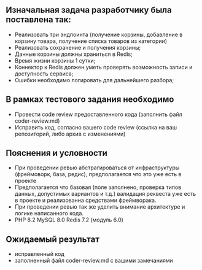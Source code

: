 ## Изначальная задача разработчику была поставлена так:
- Реализовать три эндпоинта (получение корзины, добавление в корзину товара, получение списка товаров из категории)
- Реализовать сохранение и получения корзины;
- Данные корзины должны храниться в Redis;
- Время жизни корзины 1 сутки;
- Коннектор к Redis должен уметь проверять возможность записи и доступность сервиса;
- Ошибки необходимо логировать для дальнейшего разбора;

## В рамках тестового задания необходимо
- Провести code review предоставленного кода (заполнить файл coder-review.md)
- Исправить код, согласно вашего code review (ссылка на ваш репозиторий, либо архив с изменениями)

## Пояснения и условности
 - При проведении ревью абстрагироваться от инфраструктуры (фреймоворк, база, редис), предполагается что это уже есть в проекте
 - Предполагается что базовая (поле заполнено, проверка типов данных, допустимых вариантов и т.д.) валидация реквеста уже есть в проекте и реализованна средствами фреймворака.
 - При проведении ревью так же уделить внимание архитектуре и логике написанного кода.
 - PHP 8.2 MySQL 8.0 Redis 7.2 (модуль 6.0)

## Ожидаемый результат 
- исправленный код
- заполненный файл coder-review.md с вашими замечаниями